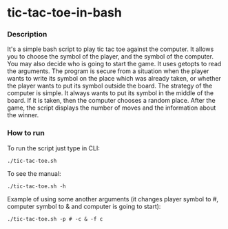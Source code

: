 # tic-tac-toe-in-bash
### Description
It's a simple bash script to play tic tac toe against the computer. It allows you to choose the symbol of the player, and the symbol of the computer. You may also decide who is going to start the game. It uses getopts to read the arguments. The program is secure from a situation when the player wants to write its symbol on the place which was already taken, or whether the player wants to put its symbol outside the board. The strategy of the computer is simple. It always wants to put its symbol in the middle of the board. If it is taken, then the computer chooses a random place. After the game, the script displays the number of moves and the information about the winner.
### How to run
To run the script just type in CLI:
```
./tic-tac-toe.sh
```
To see the manual:
```
./tic-tac-toe.sh -h
```
Example of using some another arguments (it changes player symbol to #, computer symbol to & and computer is going to start):
```
./tic-tac-toe.sh -p # -c & -f c
```



